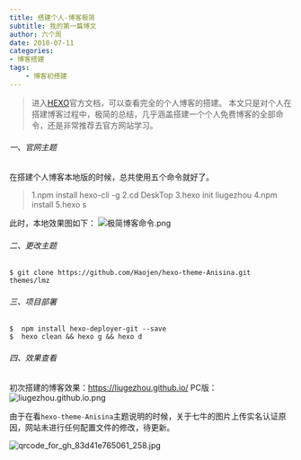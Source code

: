 ```yaml
---
title: 搭建个人-博客极简
subtitle: 我的第一篇博文
author: 六个周
date: 2018-07-11
categories:
- 博客搭建
tags: 
    - 博客初搭建
---
```

>进入[HEXO](https://hexo.io/zh-cn/)官方文档，可以查看完全的个人博客的搭建。
本文只是对个人在搭建博客过程中，极简的总结，几乎涵盖搭建一个个人免费博客的全部命令，还是非常推荐去官方网站学习。
###### 一、官网主题
在搭建个人博客本地版的时候，总共使用五个命令就好了。
>1.npm install hexo-cli -g 
2.cd DeskTop
3.hexo init liugezhou
4.npm install
5.hexo s
<!--more -->
此时，本地效果图如下：
![极简博客命令.png](https://upload-images.jianshu.io/upload_images/2054455-9cd16eac378e7c15.png?imageMogr2/auto-orient/strip%7CimageView2/2/w/1240)

###### 二、更改主题
    $ git clone https://github.com/Haojen/hexo-theme-Anisina.git themes/lmz

###### 三、项目部署

    $  npm install hexo-deployer-git --save
    $  hexo clean && hexo g && hexo d
###### 四、效果查看
初次搭建的博客效果：https://liugezhou.github.io/
PC版：
![liugezhou.github.io.png](https://upload-images.jianshu.io/upload_images/2054455-02d113798848061a.png?imageMogr2/auto-orient/strip%7CimageView2/2/w/1240)

由于在看`hexo-theme-Anisina`主题说明的时候，关于七牛的图片上传实名认证原因，网站未进行任何配置文件的修改，待更新。

![qrcode_for_gh_83d41e765061_258.jpg](https://upload-images.jianshu.io/upload_images/2054455-f45fec4b00c29eaa.jpg?imageMogr2/auto-orient/strip%7CimageView2/2/w/1240)

